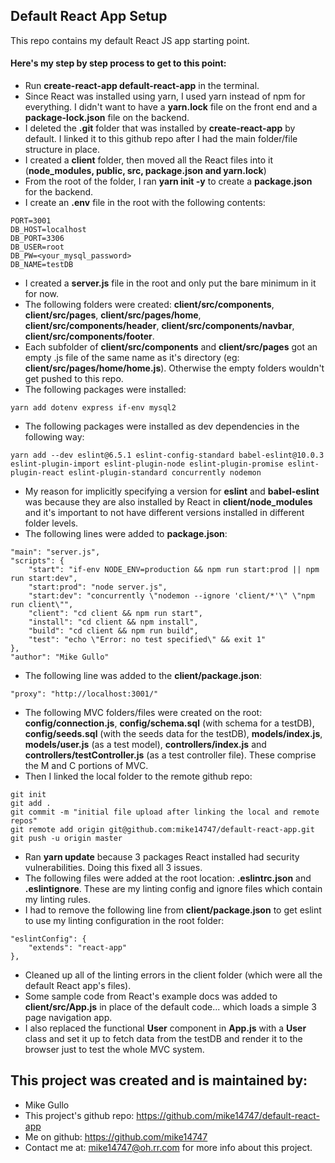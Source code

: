 ## Default React App Setup
This repo contains my default React JS app starting point.

#### Here's my step by step process to get to this point:

* Run **create-react-app default-react-app** in the terminal.
* Since React was installed using yarn, I used yarn instead of npm for everything. I didn't want to have a **yarn.lock** file on the front end and a **package-lock.json** file on the backend.
* I deleted the **.git** folder that was installed by **create-react-app** by default. I linked it to this github repo after I had the main folder/file structure in place.
* I created a **client** folder, then moved all the React files into it (**node_modules, public, src, package.json and yarn.lock**)
* From the root of the folder, I ran **yarn init -y** to create a **package.json** for the backend.
* I create an **.env** file in the root with the following contents:
```
PORT=3001
DB_HOST=localhost
DB_PORT=3306
DB_USER=root
DB_PW=<your_mysql_password>
DB_NAME=testDB
```
* I created a **server.js** file in the root and only put the bare minimum in it for now.
* The following folders were created: **client/src/components**, **client/src/pages**, **client/src/pages/home**, **client/src/components/header**, **client/src/components/navbar**, **client/src/components/footer**.
* Each subfolder of **client/src/components** and **client/src/pages** got an empty .js file of the same name as it's directory (eg: **client/src/pages/home/home.js**). Otherwise the empty folders wouldn't get pushed to this repo.
* The following packages were installed:
```
yarn add dotenv express if-env mysql2
```
* The following packages were installed as dev dependencies in the following way:
```
yarn add --dev eslint@6.5.1 eslint-config-standard babel-eslint@10.0.3 eslint-plugin-import eslint-plugin-node eslint-plugin-promise eslint-plugin-react eslint-plugin-standard concurrently nodemon
```
* My reason for implicitly specifying a version for **eslint** and **babel-eslint** was because they are also installed by React in **client/node_modules** and it's important to not have different versions installed in different folder levels.
* The following lines were added to **package.json**:
```
"main": "server.js",
"scripts": {
    "start": "if-env NODE_ENV=production && npm run start:prod || npm run start:dev",
    "start:prod": "node server.js",
    "start:dev": "concurrently \"nodemon --ignore 'client/*'\" \"npm run client\"",
    "client": "cd client && npm run start",
    "install": "cd client && npm install",
    "build": "cd client && npm run build",
    "test": "echo \"Error: no test specified\" && exit 1"
},
"author": "Mike Gullo"
```
* The following line was added to the **client/package.json**:
```
"proxy": "http://localhost:3001/"
```
* The following MVC folders/files were created on the root: **config/connection.js**, **config/schema.sql** (with schema for a testDB), **config/seeds.sql** (with the seeds data for the testDB), **models/index.js**, **models/user.js** (as a test model), **controllers/index.js** and **controllers/testController.js** (as a test controller file). These comprise the M and C portions of MVC.
* Then I linked the local folder to the remote github repo:
```
git init
git add .
git commit -m "initial file upload after linking the local and remote repos"
git remote add origin git@github.com:mike14747/default-react-app.git
git push -u origin master
```
* Ran **yarn update** because 3 packages React installed had security vulnerabilities. Doing this fixed all 3 issues.
* The following files were added at the root location: **.eslintrc.json** and **.eslintignore**. These are my linting config and ignore files which contain my linting rules.
* I had to remove the following line from **client/package.json** to get eslint to use my linting configuration in the root folder:
```
"eslintConfig": {
    "extends": "react-app"
},
```
* Cleaned up all of the linting errors in the client folder (which were all the default React app's files).
* Some sample code from React's example docs was added to **client/src/App.js** in place of the default code... which loads a simple 3 page navigation app.
* I also replaced the functional **User** component in **App.js** with a **User** class and set it up to fetch data from the testDB and render it to the browser just to test the whole MVC system.

## This project was created and is maintained by:

* Mike Gullo
* This project's github repo: https://github.com/mike14747/default-react-app
* Me on github: https://github.com/mike14747
* Contact me at: mike14747@oh.rr.com for more info about this project.